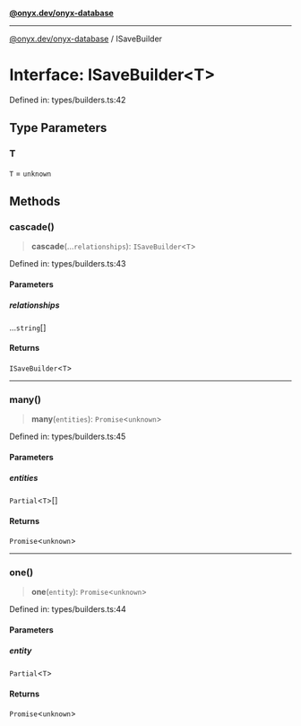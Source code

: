 [**@onyx.dev/onyx-database**](../README.md)

***

[@onyx.dev/onyx-database](../globals.md) / ISaveBuilder

# Interface: ISaveBuilder\<T\>

Defined in: types/builders.ts:42

## Type Parameters

### T

`T` = `unknown`

## Methods

### cascade()

> **cascade**(...`relationships`): `ISaveBuilder`\<`T`\>

Defined in: types/builders.ts:43

#### Parameters

##### relationships

...`string`[]

#### Returns

`ISaveBuilder`\<`T`\>

***

### many()

> **many**(`entities`): `Promise`\<`unknown`\>

Defined in: types/builders.ts:45

#### Parameters

##### entities

`Partial`\<`T`\>[]

#### Returns

`Promise`\<`unknown`\>

***

### one()

> **one**(`entity`): `Promise`\<`unknown`\>

Defined in: types/builders.ts:44

#### Parameters

##### entity

`Partial`\<`T`\>

#### Returns

`Promise`\<`unknown`\>
